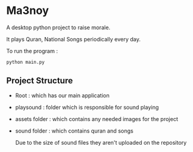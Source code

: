 # Ma3noy

A desktop python project to raise morale.

It plays Quran, National Songs periodically every day.

To run the program :

    python main.py

## Project Structure

- Root : which has our main application
- playsound : folder which is responsible for sound playing
- assets folder : which contains any needed images for the project
- sound folder : which contains quran and songs
    
    Due to the size of sound files they aren't uploaded on the repository
    

